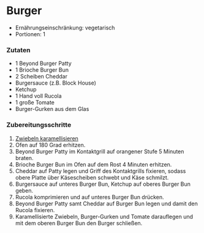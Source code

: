 # Burger

- Ernährungseinschränkung: vegetarisch
- Portionen: 1

### Zutaten

- 1 Beyond Burger Patty
- 1 Brioche Burger Bun
- 2 Scheiben Cheddar
- Burgersauce (z.B. Block House)
- Ketchup
- 1 Hand voll Rucola
- 1 große Tomate
- Burger-Gurken aus dem Glas

### Zubereitungsschritte

1. [Zwiebeln karamellisieren](<../Rezeptschritte/Zwiebeln karamellisieren>)
2. Ofen auf 180 Grad erhitzen.
3. Beyond Burger Patty im Kontaktgrill auf orangener Stufe 5 Minuten braten.
4. Brioche Burger Bun im Ofen auf dem Rost 4 Minuten erhitzen.
5. Cheddar auf Patty legen und Griff des Kontaktgrills fixieren, sodass obere Platte über Käsescheiben schwebt und Käse schmilzt.
6. Burgersauce auf unteres Burger Bun, Ketchup auf oberes Burger Bun geben.
7. Rucola komprimieren und auf unteres Burger Bun drücken.
8. Beyond Burger Patty samt Cheddar auf Burger Bun legen und damit den Rucola fixieren.
9. Karamellisierte Zwiebeln, Burger-Gurken und Tomate darauflegen und mit dem oberen Burger Bun den Burger schließen.

